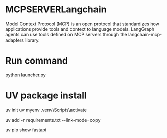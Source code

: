 # MCPSERVERLangchain

Model Context Protocol (MCP) is an open protocol that standardizes how applications provide tools and context to language models. LangGraph agents can use tools defined on MCP servers through the langchain-mcp-adapters library.

# Run command

python launcher.py

# UV package install

uv init
uv myenv
.venv\Scripts\activate

uv add -r requirements.txt --link-mode=copy

uv pip show fastapi
